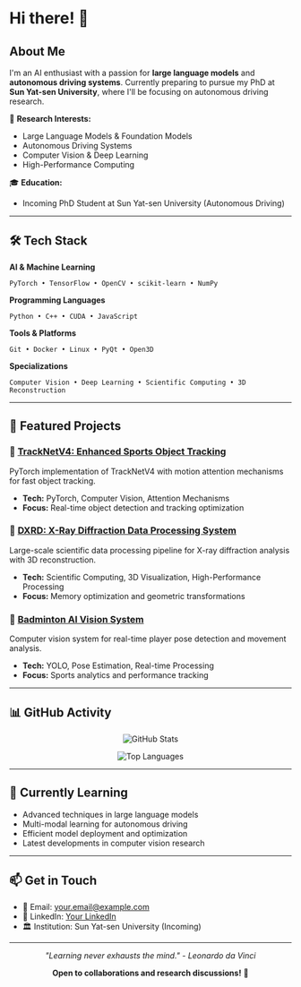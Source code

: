 # Hi there! 👋

## About Me

I'm an AI enthusiast with a passion for **large language models** and **autonomous driving systems**. Currently preparing to pursue my PhD at **Sun Yat-sen University**, where I'll be focusing on autonomous driving research.

🔬 **Research Interests:**
- Large Language Models & Foundation Models
- Autonomous Driving Systems
- Computer Vision & Deep Learning
- High-Performance Computing

🎓 **Education:**
- Incoming PhD Student at Sun Yat-sen University (Autonomous Driving)

---

## 🛠️ Tech Stack

**AI & Machine Learning**
```
PyTorch • TensorFlow • OpenCV • scikit-learn • NumPy
```

**Programming Languages**
```
Python • C++ • CUDA • JavaScript
```

**Tools & Platforms**
```
Git • Docker • Linux • PyQt • Open3D
```

**Specializations**
```
Computer Vision • Deep Learning • Scientific Computing • 3D Reconstruction
```

---

## 🚀 Featured Projects

### 🎯 [TrackNetV4: Enhanced Sports Object Tracking](https://github.com/username/tracknet-v4-pytorch)
PyTorch implementation of TrackNetV4 with motion attention mechanisms for fast object tracking.
- **Tech:** PyTorch, Computer Vision, Attention Mechanisms
- **Focus:** Real-time object detection and tracking optimization

### 🔬 [DXRD: X-Ray Diffraction Data Processing System](https://github.com/username/dxrd-system)
Large-scale scientific data processing pipeline for X-ray diffraction analysis with 3D reconstruction.
- **Tech:** Scientific Computing, 3D Visualization, High-Performance Processing
- **Focus:** Memory optimization and geometric transformations

### 🏸 [Badminton AI Vision System](https://github.com/username/badminton-ai-vision)
Computer vision system for real-time player pose detection and movement analysis.
- **Tech:** YOLO, Pose Estimation, Real-time Processing
- **Focus:** Sports analytics and performance tracking

---

## 📊 GitHub Activity

<div align="center">

![GitHub Stats](https://github-readme-stats.vercel.app/api?username=AnInsomniacy&show_icons=true&theme=default&hide_border=true&count_private=true)

![Top Languages](https://github-readme-stats.vercel.app/api/top-langs/?username=AnInsomniacy&layout=compact&theme=default&hide_border=true)

</div>

---

## 🌱 Currently Learning

- Advanced techniques in large language models
- Multi-modal learning for autonomous driving
- Efficient model deployment and optimization
- Latest developments in computer vision research

---

## 📫 Get in Touch

- 📧 Email: [your.email@example.com](mailto:your.email@example.com)
- 🔗 LinkedIn: [Your LinkedIn](https://linkedin.com/in/yourprofile)
- 🏛️ Institution: Sun Yat-sen University (Incoming)

---

<div align="center">

*"Learning never exhausts the mind." - Leonardo da Vinci*

**Open to collaborations and research discussions!** 🤝

</div>
